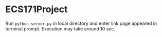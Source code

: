 # ECS171Project

Run `python server.py` in local directory and enter link page appeared in terminal prompt. Execution may take around 10 sec.

